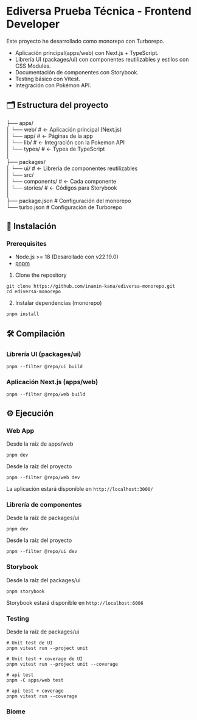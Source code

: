 # Ediversa Prueba Técnica - Frontend Developer 

Este proyecto he desarrollado como monorepo con Turborepo.
- Aplicación principal(apps/web) con Next.js + TypeScript.
- Librería UI (packages/ui) con componentes reutilizables y estilos con CSS Modules.
- Documentación de componentes con Storybook.
- Testing básico con Vitest.
- Integración con Pokémon API.


## 🗂️ Estructura del proyecto

├── apps/  
│   └── web/          # ← Aplicación principal (Next.js)  
│        └── app/             # ← Páginas de la app  
│        └── lib/             # ← Integración con la Pokemon API  
│        └── types/           # ← Types de TypeScript  
│  
├── packages/  
│   └── ui/           # ← Librería de componentes reutilizables  
│        └── src/  
│            └── components/          # ← Cada componente  
│            └── stories/             # ← Códigos para Storybook  
│  
├── package.json      # Configuración del monorepo  
└── turbo.json        # Configuración de Turborepo  


## 🚀 Instalación 

### Prerequisites
- Node.js >= 18 (Desarollado con v22.19.0)
- [pnpm](https://pnpm.io/)

1. Clone the repository
```
git clone https://github.com/inamin-kana/ediversa-monorepo.git
cd ediversa-monorepo
```

2. Instalar dependencias (monorepo)
```
pnpm install
```


## 🛠️ Compilación

### Librería UI (packages/ui)
```
pnpm --filter @repo/ui build
```

### Aplicación Next.js (apps/web)
```
pnpm --filter @repo/web build
```


## ⚙️ Ejecución

### Web App 
Desde la raíz de apps/web
```
pnpm dev
```
Desde la raíz del proyecto
```
pnpm --filter @repo/web dev
```
La aplicación estará disponible en `http://localhost:3000/`

### Librería de componentes
Desde la raíz de packages/ui  
```
pnpm dev
```
Desde la raíz del proyecto

```
pnpm --filter @repo/ui dev
```

### Storybook
Desde la raíz del packages/ui  
```
pnpm storybook
```
Storybook estará disponible en `http://localhost:6006`

### Testing
Desde la raíz de packages/ui  

```
# Unit test de UI
pnpm vitest run --project unit  

# Unit test + coverage de UI
pnpm vitest run --project unit --coverage
```

```
# api test
pnpm -C apps/web test     

# api test + coverage
pnpm vitest run --coverage
```

### Biome